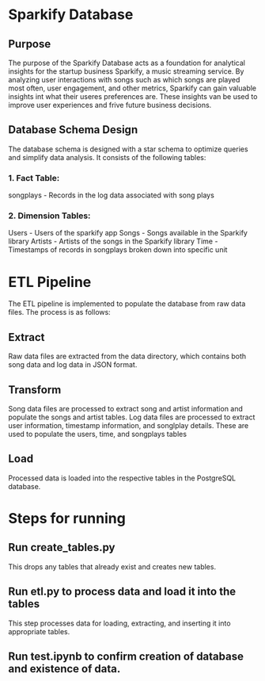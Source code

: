 # Sparkify Database

## Purpose

The purpose of the Sparkify Database acts as a foundation for analytical insights for the startup business Sparkify, a music streaming service. By analyzing user interactions with songs such as which songs are played most often, user engagement, and other metrics, Sparkify can gain valuable insights int what their useres preferences are. These insights van be used to improve user experiences and frive future business decisions. 

## Database Schema Design

The database schema is designed with a star schema to optimize queries and simplify data analysis. It consists of the following tables:
### 1. Fact Table:
songplays - Records in the log data associated with song plays
### 2. Dimension Tables:
Users - Users of the sparkify app
Songs - Songs available in the Sparkify library
Artists - Artists of the songs in the Sparkify library
Time - Timestamps of records in songplays broken down into specific unit

# ETL Pipeline
The ETL pipeline is implemented to populate the database from raw data files. The process is as follows:
## Extract
Raw data files are extracted from the data directory, which contains both song data and log data in JSON format.
## Transform
Song data files are processed to extract song and artist information and populate the songs and artist tables.
Log data files are processed to extract user information, timestamp information, and songlplay details. These are used to populate the users, time, and songplays tables
## Load
Processed data is loaded into the respective tables in the PostgreSQL database.

# Steps for running 
## Run create_tables.py
This drops any tables that already exist and creates new tables.
## Run etl.py to process data and load it into the tables
This step processes data for loading, extracting, and inserting it into appropriate tables.
## Run test.ipynb to confirm creation of database and existence of data.